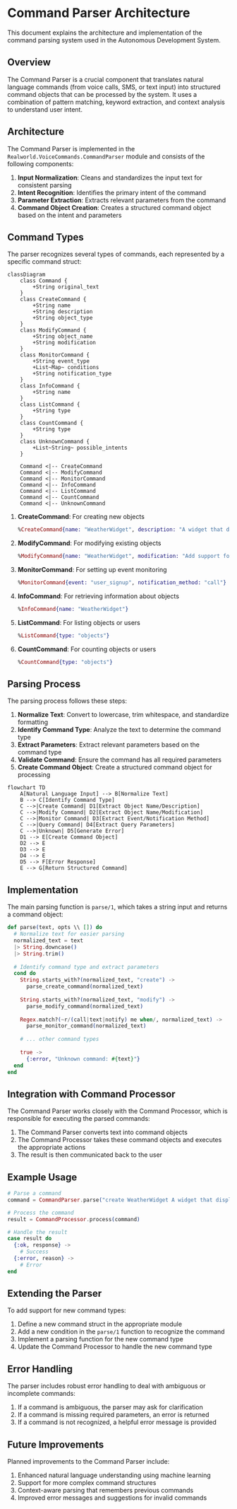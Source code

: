 # Command Parser Architecture

This document explains the architecture and implementation of the command parsing system used in the Autonomous Development System.

## Overview

The Command Parser is a crucial component that translates natural language commands (from voice calls, SMS, or text input) into structured command objects that can be processed by the system. It uses a combination of pattern matching, keyword extraction, and context analysis to understand user intent.

## Architecture

The Command Parser is implemented in the `Realworld.VoiceCommands.CommandParser` module and consists of the following components:

1. **Input Normalization**: Cleans and standardizes the input text for consistent parsing
2. **Intent Recognition**: Identifies the primary intent of the command
3. **Parameter Extraction**: Extracts relevant parameters from the command
4. **Command Object Creation**: Creates a structured command object based on the intent and parameters

## Command Types

The parser recognizes several types of commands, each represented by a specific command struct:

```mermaid
classDiagram
    class Command {
        +String original_text
    }
    class CreateCommand {
        +String name
        +String description
        +String object_type
    }
    class ModifyCommand {
        +String object_name
        +String modification
    }
    class MonitorCommand {
        +String event_type
        +List~Map~ conditions
        +String notification_type
    }
    class InfoCommand {
        +String name
    }
    class ListCommand {
        +String type
    }
    class CountCommand {
        +String type
    }
    class UnknownCommand {
        +List~String~ possible_intents
    }
    
    Command <|-- CreateCommand
    Command <|-- ModifyCommand
    Command <|-- MonitorCommand
    Command <|-- InfoCommand
    Command <|-- ListCommand
    Command <|-- CountCommand
    Command <|-- UnknownCommand
```

1. **CreateCommand**: For creating new objects
   ```elixir
   %CreateCommand{name: "WeatherWidget", description: "A widget that displays weather information"}
   ```

2. **ModifyCommand**: For modifying existing objects
   ```elixir
   %ModifyCommand{name: "WeatherWidget", modification: "Add support for displaying the 5-day forecast"}
   ```

3. **MonitorCommand**: For setting up event monitoring
   ```elixir
   %MonitorCommand{event: "user_signup", notification_method: "call"}
   ```

4. **InfoCommand**: For retrieving information about objects
   ```elixir
   %InfoCommand{name: "WeatherWidget"}
   ```

5. **ListCommand**: For listing objects or users
   ```elixir
   %ListCommand{type: "objects"}
   ```

6. **CountCommand**: For counting objects or users
   ```elixir
   %CountCommand{type: "objects"}
   ```

## Parsing Process

The parsing process follows these steps:

1. **Normalize Text**: Convert to lowercase, trim whitespace, and standardize formatting
2. **Identify Command Type**: Analyze the text to determine the command type
3. **Extract Parameters**: Extract relevant parameters based on the command type
4. **Validate Command**: Ensure the command has all required parameters
5. **Create Command Object**: Create a structured command object for processing

```mermaid
flowchart TD
    A[Natural Language Input] --> B[Normalize Text]
    B --> C[Identify Command Type]
    C -->|Create Command| D1[Extract Object Name/Description]
    C -->|Modify Command| D2[Extract Object Name/Modification]
    C -->|Monitor Command| D3[Extract Event/Notification Method]
    C -->|Query Command| D4[Extract Query Parameters]
    C -->|Unknown| D5[Generate Error]
    D1 --> E[Create Command Object]
    D2 --> E
    D3 --> E
    D4 --> E
    D5 --> F[Error Response]
    E --> G[Return Structured Command]
```

## Implementation

The main parsing function is `parse/1`, which takes a string input and returns a command object:

```elixir
def parse(text, opts \\ []) do
  # Normalize text for easier parsing
  normalized_text = text
  |> String.downcase()
  |> String.trim()
  
  # Identify command type and extract parameters
  cond do
    String.starts_with?(normalized_text, "create") ->
      parse_create_command(normalized_text)
      
    String.starts_with?(normalized_text, "modify") ->
      parse_modify_command(normalized_text)
      
    Regex.match?(~r/(call|text|notify) me when/, normalized_text) ->
      parse_monitor_command(normalized_text)
      
    # ... other command types
      
    true ->
      {:error, "Unknown command: #{text}"}
  end
end
```

## Integration with Command Processor

The Command Parser works closely with the Command Processor, which is responsible for executing the parsed commands:

1. The Command Parser converts text into command objects
2. The Command Processor takes these command objects and executes the appropriate actions
3. The result is then communicated back to the user

## Example Usage

```elixir
# Parse a command
command = CommandParser.parse("create WeatherWidget A widget that displays weather information")

# Process the command
result = CommandProcessor.process(command)

# Handle the result
case result do
  {:ok, response} -> 
    # Success
  {:error, reason} -> 
    # Error
end
```

## Extending the Parser

To add support for new command types:

1. Define a new command struct in the appropriate module
2. Add a new condition in the `parse/1` function to recognize the command
3. Implement a parsing function for the new command type
4. Update the Command Processor to handle the new command type

## Error Handling

The parser includes robust error handling to deal with ambiguous or incomplete commands:

1. If a command is ambiguous, the parser may ask for clarification
2. If a command is missing required parameters, an error is returned
3. If a command is not recognized, a helpful error message is provided

## Future Improvements

Planned improvements to the Command Parser include:

1. Enhanced natural language understanding using machine learning
2. Support for more complex command structures
3. Context-aware parsing that remembers previous commands
4. Improved error messages and suggestions for invalid commands
